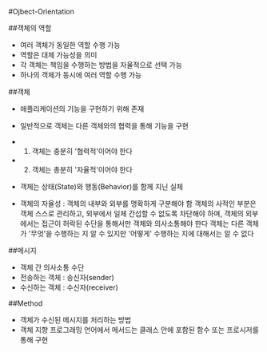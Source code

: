 #Ojbect-Orientation

##객체의 역할
- 여러 객체가 동일한 역할 수행 가능
- 역할은 대체 가능성을 의미
- 각 객체는 책임을 수행하는 방법을 자율적으로 선택 가능
- 하나의 객체가 동시에 여러 역할 수행 가능

##객체
- 애플리케이션의 기능을 구현하기 위해 존재
- 일반적으로 객체는 다른 객체와의 협력을 통해 기능을 구현
- 1. 객체는 충분히 '협력적'이어야 한다
- 2. 객체는 총분히 '자율적'이어야 한다

- 객체는 상태(State)와 행동(Behavior)를 함께 지닌 실체
- 객체의 자율성 : 객체의 내부와 외부를 명확하게 구분해야 함
                객체의 사적인 부분은 객체 스스로 관리하고, 외부에서 일체 간섭할 수 없도록 차단해야 하며, 객체의 외부에서는 접근이 허락된 수단을 통해서만 객체와 의사소통해야 한다
                객체는 다른 객체가 '무엇'을 수행하는 지 알 수 있지만 '어떻게' 수행하는 지에 대해서는 알 수 없다

##메시지
- 객체 간 의사소통 수단
- 전송하는 객체 : 송신자(sender)
- 수신하는 객체 : 수신자(receiver)

##Method
- 객체가 수신된 메시지를 처리하는 방법 
- 객체 지향 프로그래밍 언어에서 메서드는 클래스 안에 포함된 함수 또는 프로시저를 통해 구현